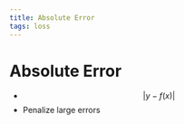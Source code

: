 ```yaml
---
title: Absolute Error
tags: loss
---
```


# Absolute Error
- $$\lvert y-f(x)\rvert$$
- Penalize large errors
































